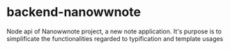 # backend-nanowwnote
Node api of Nanowwnote project, a new note application. It's purpose is to simplificate the functionalities regarded to typification and template usages 

